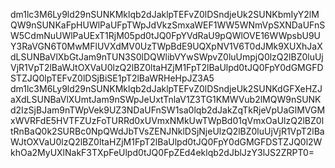 dm1lc3M6Ly9ld29nSUNKMklqb2dJaklpTEFvZ0lDSndjeUk2SUNKbmIyY2lMQW9nSUNKaFpHUWlPaUFpTWpJdVkzSmxaWEF1WW5WNmVpSXNDaUFnSW5CdmNuUWlPaUExT1RjM05pd0tJQ0FpYVdRaU9pQWlOVE16WWpsbU9UY3RaVGN6T0MwMFlUVXdMV0UzTWpBdE9UQXpNV1V6T0dJMk9XUXhJaXdLSUNBaVlXbGtJam9nTUN3S0lDQWlibVYwSWpvZ0luUmpjQ0lzQ2lBZ0luUjVjR1VpT2lBaWJtOXVaU0lzQ2lBZ0ltaHZjM1FpT2lBaUlpd0tJQ0FpY0dGMGFDSTZJQ0lpTEFvZ0lDSjBiSE1pT2lBaWRHeHpJZ3A5
dm1lc3M6Ly9ld29nSUNKMklqb2dJaklpTEFvZ0lDSndjeUk2SUNKdGFXeHZJaXdLSUNBaVlXUmtJam9nSWpJeUxtTnlaV1Z3TG1KMWVub2lMQW9nSUNKd2IzSjBJam9nTWpVek9UZ3NDaUFnSW1sa0lqb2dJakZqTkRjeVpUaGlMVGMxWVRFdE5HVTFZUzFoTURRd0xUVmxNMkUwTWpBd01qVmxOaUlzQ2lBZ0ltRnBaQ0k2SURBc0NpQWdJbTVsZENJNklDSjNjeUlzQ2lBZ0luUjVjR1VpT2lBaWJtOXVaU0lzQ2lBZ0ltaHZjM1FpT2lBaUlpd0tJQ0FpY0dGMGFDSTZJQ0l2WkhOa2MyUXlNakF3TXpFeUlpd0tJQ0FpZEd4eklqb2dJblJzY3lJS2ZRPT0=
